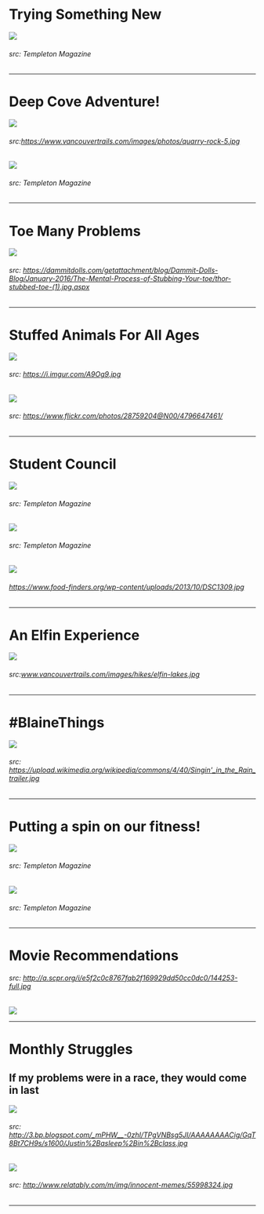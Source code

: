 # Trying Something New
![](templeton-from-backfield.jpg)
###### src: Templeton Magazine
___
# Deep Cove Adventure!
![](https://www.vancouvertrails.com/images/photos/quarry-rock-5.jpg)
###### src:https://www.vancouvertrails.com/images/photos/quarry-rock-5.jpg
![](fit-for-life-deep-cove.jpg)
###### src: Templeton Magazine
___
# Toe Many Problems
![](thor-stubbed-toe.jpg)
###### src: https://dammitdolls.com/getattachment/blog/Dammit-Dolls-Blog/January-2016/The-Mental-Process-of-Stubbing-Your-toe/thor-stubbed-toe-(1).jpg.aspx
___
# Stuffed Animals For All Ages
![](https://i.imgur.com/A9Og9.jpg)
###### src: https://i.imgur.com/A9Og9.jpg
![](stuffed-animals-for-all-ages-01.png)
###### src: https://www.flickr.com/photos/28759204@N00/4796647461/
___
# Student Council
![](student-council-recap-201610-01.jpg)
###### src: Templeton Magazine
![](student-council-recap-201610-02.jpg)
###### src: Templeton Magazine
![](https://www.food-finders.org/wp-content/uploads/2013/10/DSC1309.jpg)
###### https://www.food-finders.org/wp-content/uploads/2013/10/DSC1309.jpg
___
# An Elfin Experience
![](https://www.vancouvertrails.com/images/hikes/elfin-lakes.jpg)
###### src:www.vancouvertrails.com/images/hikes/elfin-lakes.jpg
___
# \#BlaineThings
![](https://upload.wikimedia.org/wikipedia/commons/4/40/Singin'_in_the_Rain_trailer.jpg)
###### src: https://upload.wikimedia.org/wikipedia/commons/4/40/Singin'_in_the_Rain_trailer.jpg
___
# Putting a spin on our fitness!
![](fit-for-life-02.jpg)
###### src: Templeton Magazine
![](fit-for-life-01.jpg)
###### src: Templeton Magazine
___
# Movie Recommendations
###### src: http://a.scpr.org/i/e5f2c0c8767fab2f169929dd50cc0dc0/144253-full.jpg
![](http://a.scpr.org/i/e5f2c0c8767fab2f169929dd50cc0dc0/144253-full.jpg)
___
# Monthly Struggles
## If my problems were in a race, they would come in last

![](http://3.bp.blogspot.com/_mPHW__-0zhI/TPgVNBsg5JI/AAAAAAAACig/GqT8Bt7CH9s/s1600/Justin%2Basleep%2Bin%2Bclass.jpg)
###### src: http://3.bp.blogspot.com/_mPHW__-0zhI/TPgVNBsg5JI/AAAAAAAACig/GqT8Bt7CH9s/s1600/Justin%2Basleep%2Bin%2Bclass.jpg
![](http://www.relatably.com/m/img/innocent-memes/55998324.jpg)
###### src: http://www.relatably.com/m/img/innocent-memes/55998324.jpg
___



